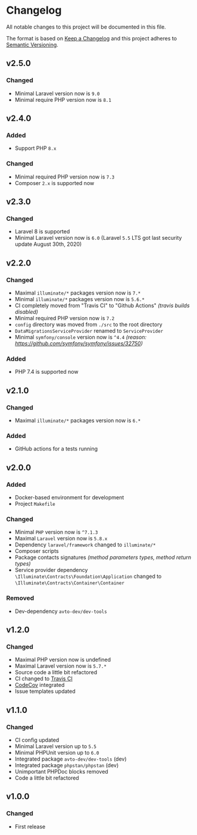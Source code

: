 # Changelog

All notable changes to this project will be documented in this file.

The format is based on [Keep a Changelog][keepachangelog] and this project adheres to [Semantic Versioning][semver].

## v2.5.0

### Changed

- Minimal Laravel version now is `9.0`
- Minimal require PHP version now is `8.1`

## v2.4.0

### Added

- Support PHP `8.x`

### Changed

- Minimal required PHP version now is `7.3`
- Composer `2.x` is supported now

## v2.3.0

### Changed

- Laravel 8 is supported
- Minimal Laravel version now is `6.0` (Laravel `5.5` LTS got last security update August 30th, 2020)

## v2.2.0

### Changed

- Maximal `illuminate/*` packages version now is `7.*`
- Minimal `illuminate/*` packages version now is `5.6.*`
- CI completely moved from "Travis CI" to "Github Actions" _(travis builds disabled)_
- Minimal required PHP version now is `7.2`
- `config` directory was moved from `./src` to the root directory
- `DataMigrationsServiceProvider` renamed to `ServiceProvider`
- Minimal `symfony/console` version now is `^4.4` _(reason: <https://github.com/symfony/symfony/issues/32750>)_

### Added

- PHP 7.4 is supported now

## v2.1.0

### Changed

- Maximal `illuminate/*` packages version now is `6.*`

### Added

- GitHub actions for a tests running

## v2.0.0

### Added

- Docker-based environment for development
- Project `Makefile`

### Changed

- Minimal `PHP` version now is `^7.1.3`
- Maximal `Laravel` version now is `5.8.x`
- Dependency `laravel/framework` changed to `illuminate/*`
- Composer scripts
- Package contacts signatures _(method parameters types, method return types)_
- Service provider dependency `\Illuminate\Contracts\Foundation\Application` changed to `\Illuminate\Contracts\Container\Container`

### Removed

- Dev-dependency `avto-dev/dev-tools`

## v1.2.0

### Changed

- Maximal PHP version now is undefined
- Maximal Laravel version now is `5.7.*`
- Source code a little bit refactored
- CI changed to [Travis CI][travis]
- [CodeCov][codecov] integrated
- Issue templates updated

[travis]:https://travis-ci.org/
[codecov]:https://codecov.io/

## v1.1.0

### Changed

- CI config updated
- Minimal Laravel version up to `5.5`
- Minimal PHPUnit version up to `6.0`
- Integrated package `avto-dev/dev-tools` (dev)
- Integrated package `phpstan/phpstan` (dev)
- Unimportant PHPDoc blocks removed
- Code a little bit refactored

## v1.0.0

### Changed

- First release

[keepachangelog]:https://keepachangelog.com/en/1.0.0/
[semver]:https://semver.org/spec/v2.0.0.html
